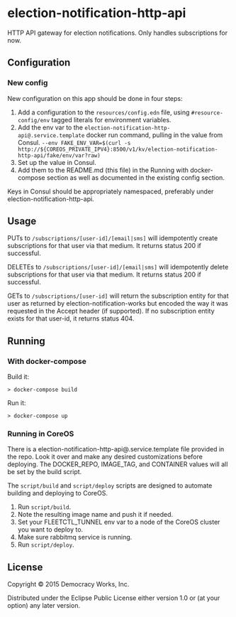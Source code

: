 # election-notification-http-api

HTTP API gateway for election notifications. Only handles subscriptions for now.

## Configuration

### New config

New configuration on this app should be done in four steps:

1. Add a configuration to the `resources/config.edn` file, using
   `#resource-config/env` tagged literals for environment variables.
2. Add the env var to the `election-notification-http-api@.service.template` docker run
   command, pulling in the value from Consul.
   `--env FAKE_ENV_VAR=$(curl -s http://${COREOS_PRIVATE_IPV4}:8500/v1/kv/election-notification-http-api/fake/env/var?raw)`
3. Set up the value in Consul.
4. Add them to the README.md (this file) in the Running with
   docker-compose section as well as documented in the existing config
   section.

Keys in Consul should be appropriately namespaced, preferably under election-notification-http-api.

## Usage

PUTs to `/subscriptions/[user-id]/[email|sms]` will idempotently create
subscriptions for that user via that medium. It returns status 200 if
successful.

DELETEs to `/subscriptions/[user-id]/[email|sms]` will idempotently delete
subscriptions for that user via that medium. It returns status 200 if
successful.

GETs to `/subscriptions/[user-id]` will return the subscription entity for that
user as returned by election-notification-works but encoded the way it was
requested in the Accept header (if supported). If no subscription entity exists
for that user-id, it returns status 404.

## Running

### With docker-compose

Build it:

```
> docker-compose build
```

Run it:

```
> docker-compose up
```

### Running in CoreOS

There is a election-notification-http-api@.service.template file provided in the repo. Look
it over and make any desired customizations before deploying. The
DOCKER_REPO, IMAGE_TAG, and CONTAINER values will all be set by the
build script.

The `script/build` and `script/deploy` scripts are designed to
automate building and deploying to CoreOS.

1. Run `script/build`.
1. Note the resulting image name and push it if needed.
1. Set your FLEETCTL_TUNNEL env var to a node of the CoreOS cluster
   you want to deploy to.
1. Make sure rabbitmq service is running.
1. Run `script/deploy`.

## License

Copyright © 2015 Democracy Works, Inc.

Distributed under the Eclipse Public License either version 1.0 or (at
your option) any later version.
